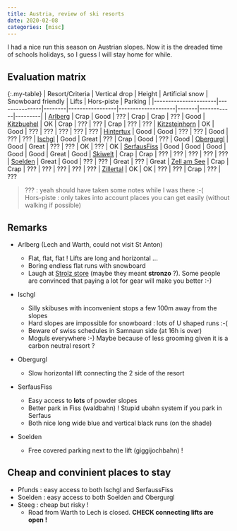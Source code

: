 ```yaml
---
title: Austria, review of ski resorts
date: 2020-02-08
categories: [misc]
---
```


I had a nice run this season on Austrian slopes. Now it is the dreaded time of schools holidays, so I guess I will stay home for while.

## Evaluation matrix

{:.my-table}
| Resort/Criteria      | Vertical drop | Height | Artificial snow | Snowboard friendly | Lifts | Hors-piste | Parking |
|----------------------|---------------|--------|-----------------|--------------------|-------|------------|---------|
| [Arlberg][10]        | Crap | Good | ??? | Crap | Crap | ??? | Good
| [Kitzbuehel][1]      | OK | Crap | ??? | ??? | Crap | ??? | ???
| [Kitzsteinhorn][3]   | OK | Good | ??? | ??? | ??? | ??? | ???
| [Hintertux][5]       | Good | Good | ??? | ??? | Good | ??? | ???
| [Ischgl][9]          | Good | Great | ??? | Crap | Good | ??? | Good
| [Obergurgl][7]       | Good | Great | ??? | ??? | OK | ??? | OK
| [SerfausFiss][8]     | Good | Good | Good | Good | Good | Great | Good
| [Skiwelt][2]         | Crap | Crap | ??? | ??? | ??? | ??? | ???
| [Soelden][6]         | Great | Good | ??? | ??? | Great | ??? | Great
| [Zell am See][4]     | Crap | Crap | ??? | ??? | ??? | ??? | ???
| [Zillertal][0]       | OK | OK | ??? | ??? | Crap | ??? | ???

> ??? : yeah should have taken some notes while I was there :-(  
> Hors-piste : only takes into account places you can get easily (without walking if possible)

## Remarks

* Arlberg (Lech and Warth, could not visit St Anton)
  * Flat, flat, flat ! Lifts are long and horizontal ...
  * Boring endless flat runs with snowboard
  * Laugh at [Strolz store][11] (maybe they meant __stronzo__ ?). Some people are convinced that paying a lot for gear will make you better :-)

* Ischgl  
  * Silly skibuses with inconvenient stops a few 100m away from the slopes  
  * Hard slopes are impossible for snowboard : lots of U shaped runs :-(
  * Beware of swiss schedules in Samnaun side (at 16h is over) 
  * Moguls everywhere :-) Maybe because of less grooming given it is a carbon neutral resort ?

* Obergurgl
  * Slow horizontal lift connecting the 2 side of the resort

* SerfausFiss
  * Easy access to __lots__ of powder slopes
  * Better park in Fiss (waldbahn) ! Stupid ubahn system if you park in Serfaus
  * Both nice long wide blue and vertical black runs (on the shade)

* Soelden
  * Free covered parking next to the lift (giggijochbahn) !

## Cheap and convinient places to stay

* Pfunds : easy access to both Ischgl and SerfaussFiss
* Soelden : easy access to both Soelden and Obergurgl
* Steeg : cheap but risky !
  * Road from Warth to Lech is closed. __CHECK connecting lifts are open !__

[0]: https://www.skiinfo.fr/tyrol/zillertal-arena/station-de-ski.html
[1]: https://www.skiinfo.fr/tyrol/kitzbuehel/station-de-ski.html
[2]: https://www.skiinfo.fr/tyrol/soell/station-de-ski.html
[3]: https://www.skiinfo.fr/salzbourg/kaprun-kitzsteinhorn/station-de-ski.html
[4]: https://www.skiinfo.fr/salzbourg/zell-am-see-kaprun/station-de-ski.html
[5]: https://www.skiinfo.fr/tyrol/hintertux/station-de-ski.html
[6]: https://www.skiinfo.fr/tyrol/soelden/station-de-ski.html
[7]: https://www.skiinfo.fr/tyrol/obergurgl-hochgurgl/station-de-ski.html
[8]: https://www.skiinfo.fr/tyrol/serfaus-fiss-ladis/station-de-ski.html
[9]: https://www.skiinfo.fr/tyrol/ischgl/station-de-ski.html
[10]: https://www.skiinfo.fr/tyrol/ischgl/station-de-ski.html
[11]: https://www.strolz.at/

